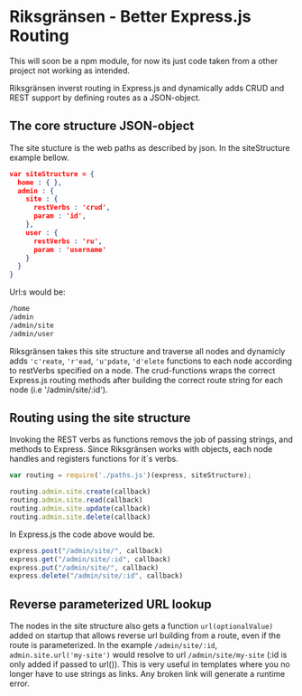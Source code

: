 Riksgränsen - Better Express.js Routing
===========

This will soon be a npm module, for now its just code taken from a other project not working as intended.

Riksgränsen inverst routing in  Express.js and dynamically adds CRUD and REST support by defining routes as a JSON-object.

The core structure JSON-object
------------------------------
The site stucture is the web paths as described by json. In the siteStructure example bellow.

```json
var siteStructure = {
  home : { },
  admin : {
    site : {
      restVerbs : 'crud',
      param : 'id',
    },
    user : {
      restVerbs : 'ru',
      param : 'username'
    }
  }
}
```

Url:s would be:
```html
/home
/admin
/admin/site
/admin/user
```

Riksgränsen takes this site structure and traverse all nodes and dynamicly adds `'c'reate`, `'r'ead`, `'u'pdate`, `'d'elete` functions to each node according to restVerbs specified on a node. The crud-functions wraps the correct Express.js routing methods after building the correct route string for each node (i.e '/admin/site/:id').

Routing using the site structure
--------------------------------

Invoking the REST verbs as functions removs the job of passing strings, and methods to Express. Since Riksgränsen works with objects, each node handles and registers functions for it´s verbs.

```javascript
var routing = require('./paths.js')(express, siteStructure);

routing.admin.site.create(callback)
routing.admin.site.read(callback)
routing.admin.site.update(callback)
routing.admin.site.delete(callback)
```

In Express.js the code above would be.
```javascript
express.post("/admin/site/", callback)
express.get("/admin/site/:id", callback)
express.put("/admin/site/", callback)
express.delete("/admin/site/:id", callback)
```


Reverse parameterized URL lookup
------------------------------
The nodes in the site structure also gets a function `url(optionalValue)` added on startup that allows reverse url building from a route, even if the route is parameterized. In the example `/admin/site/:id`, `admin.site.url('my-site')` would resolve to url `/admin/site/my-site` (:id is only added if passed to url()). This is very useful in templates where you no longer have to use strings as links. Any broken link will generate a runtime error.
